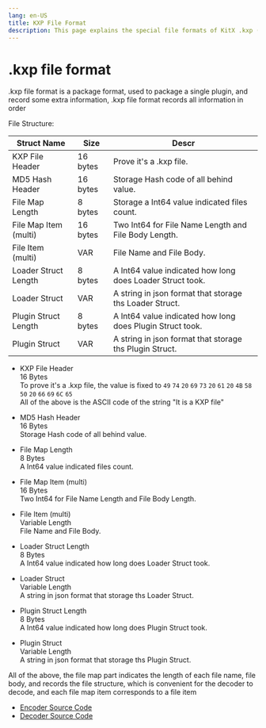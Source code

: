 ```yaml
---
lang: en-US
title: KXP File Format
description: This page explains the special file formats of KitX .kxp (KitX Extensions Package)
---
```


# .kxp file format
.kxp file format is a package format, used to package a single plugin, and record some extra information, .kxp file format records all information in order

File Structure:

| Struct Name           | Size     | Descr                                                     |
|-----------------------|----------|-----------------------------------------------------------|
| KXP File Header       | 16 bytes | Prove it's a .kxp file.                                   |
| MD5 Hash Header       | 16 bytes | Storage Hash code of all behind value.                    |
| File Map Length       | 8 bytes  | Storage a Int64 value indicated files count.              |
| File Map Item (multi) | 16 bytes | Two Int64 for File Name Length and File Body Length.      |
| File Item (multi)     | VAR      | File Name and File Body.                                  |
| Loader Struct Length  | 8 bytes  | A Int64 value indicated how long does Loader Struct took. |
| Loader Struct         | VAR      | A string in json format that storage ths Loader Struct.   |
| Plugin Struct Length  | 8 bytes  | A Int64 value indicated how long does Plugin Struct took. |
| Plugin Struct         | VAR      | A string in json format that storage ths Plugin Struct.   |

* KXP File Header  
    16 Bytes  
    To prove it's a .kxp file, the value is fixed to `49` `74` `20` `69` `73` `20` `61` `20` `4B` `58` `50` `20` `66` `69` `6C` `65`  
    All of the above is the ASCII code of the string "It is a KXP file"  

* MD5 Hash Header  
    16 Bytes  
    Storage Hash code of all behind value.  

* File Map Length  
    8 Bytes  
    A Int64 value indicated files count.  

* File Map Item (multi)  
    16 Bytes  
    Two Int64 for File Name Length and File Body Length.  

* File Item (multi)  
    Variable Length  
    File Name and File Body.  

* Loader Struct Length  
    8 Bytes  
    A Int64 value indicated how long does Loader Struct took.  

* Loader Struct  
    Variable Length  
    A string in json format that storage ths Loader Struct.  

* Plugin Struct Length  
    8 Bytes  
    A Int64 value indicated how long does Plugin Struct took.  

* Plugin Struct  
    Variable Length  
    A string in json format that storage ths Plugin Struct.  

All of the above, the file map part indicates the length of each file name, file body, and records the file structure, which is convenient for the decoder to decode, and each file map item corresponds to a file item

* [Encoder Source Code](https://github.com/Crequency/KitX-File-Format-Helper/blob/main/KitX.KXP.Helper/Encoder.cs)
* [Decoder Source Code](https://github.com/Crequency/KitX-File-Format-Helper/blob/main/KitX.KXP.Helper/Decoder.cs)
